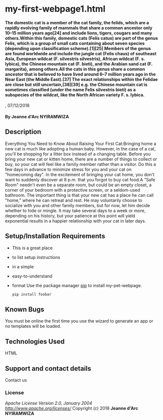 # my-first-webpage1.html
#### The domestic cat is a member of the cat family, the felids, which are a rapidly evolving family of mammals that share a common ancestor only 10–15 million years ago[24] and include lions, tigers, cougars and many others.Within this family, domestic cats (Felis catus) are part of the genus Felis, which is a group of small cats containing about seven species (depending upon classification scheme).[1][25] Members of the genus are found worldwide and include the jungle cat (Felis chaus) of southeast Asia, European wildcat (F. silvestris silvestris), African wildcat (F. s. lybica), the Chinese mountain cat (F. bieti), and the Arabian sand cat (F. margarita), among others.All the cats in this genus share a common ancestor that is believed to have lived around 6–7 million years ago in the Near East (the Middle East).[37] The exact relationships within the Felidae are close but still uncertain,[38][39] e.g. the Chinese mountain cat is sometimes classified (under the name Felis silvestris bieti) as a subspecies of the wildcat, like the North African variety F. s. lybica.
, 07/12/2018
#### By **Jeanne d'Arc NYIRAMWIZA**
## Description
Everything You Need to Know About Raising Your First Cat:Bringing home a new cat is much like adopting a human baby. However, in the case of a cat, you'll be shopping for a litter box instead of a changing table. Before you bring your new cat or kitten home, there are a number of things to collect or buy, so your cat will feel like a family member rather than a visitor. Do this a few days in advance to minimize stress for you and your cat on "homecoming day". In the excitement of bringing your cat home, you don't want to suddenly discover at 8 p.m. that you forgot to buy cat food.A "Safe Room" needn't even be a separate room, but could be an empty closet, a corner of your bedroom with a protective screen, or a seldom-used bathroom. The important thing is that your new cat has a place he can call "home," where he can retreat and rest. He may voluntarily choose to socialize with you and other family members, but for now, let him decide whether to hide or mingle. It may take several days to a week or more, depending on his history, but your patience at this point will yield exponential results in a happier relationship with your cat in later days.
## Setup/Installation Requirements
* This is a great place
* to list setup instructions
* in a simple
* easy-to-understand
* format
Use the package manager [pip](https://pip.pypa.io/en/stable/) to install my-pet-webpage.

    ```bash
    pip install foobar
    ```
## Known Bugs
You must be online the first time you use the wizard to generate an app or no templates will be loaded.
## Technologies Used
HTML
## Support and contact details
Contact us
### License
*Apache License
Version 2.0, January 2004
http://www.apache.org/licenses/*
Copyright (c) 2018 **Jeanne d'Arc NYIRAMWIZA**
